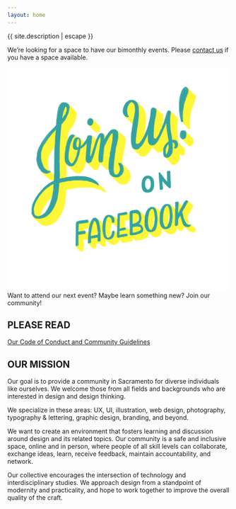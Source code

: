 ```yaml
---
layout: home
---
```


<div class="intro">
<p class="site-description">{{ site.description | escape }}</p>

<div class="notice">
We’re looking for a space to have our bimonthly events. Please <a href="mailto:kim@thisisdesco.com">contact us</a> if you have a space available.
</div>
</div>

<div class="flex-col">

<div class="join" markdown="1">

<a href="https://www.facebook.com/groups/sacdesco/" target="_blank" class="no-ul"><img src="assets/images/join-us.PNG" alt="Join Us on Facebook!"></a>
Want to attend our next event? Maybe learn something new? Join our community!

## PLEASE READ
<a href="https://drive.google.com/open?id=12XppL2fxflYKkLUFzKb3XMsrcGRSPbpbUBo33UAugAo" target="_blank">Our Code of Conduct and Community Guidelines</a>

</div>

<div class="mission" markdown="1">

## OUR MISSION
Our goal is to provide a community in Sacramento for diverse individuals like ourselves. We welcome those from all fields and backgrounds who are interested in design and design thinking.

We specialize in these areas: UX, UI, illustration, web design, photography, typography & lettering, graphic design, branding, and beyond.

We want to create an environment that fosters learning and discussion around design and its related topics. Our community is a safe and inclusive space, online and in person, where people of all skill levels can collaborate, exchange ideas, learn, receive feedback, maintain accountability, and network.

Our collective encourages the intersection of technology and interdisciplinary studies. We approach design from a standpoint of modernity and practicality, and hope to work together to improve the overall quality of the craft.
</div>
</div>